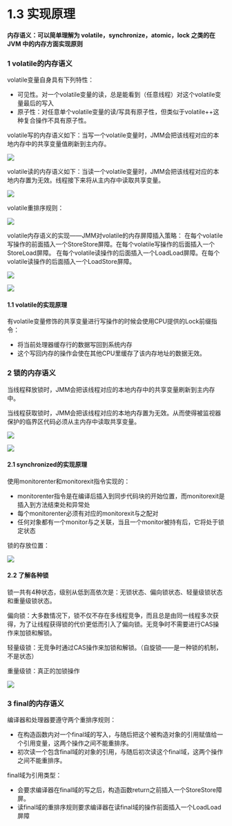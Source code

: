 # 1.3 实现原理



#### 内存语义：可以简单理解为 volatile，synchronize，atomic，lock 之类的在 JVM 中的内存方面实现原则

### 1 volatile的内存语义

volatile变量自身具有下列特性：

* 可见性。对一个volatile变量的读，总是能看到（任意线程）对这个volatile变量最后的写入
* 原子性：对任意单个volatile变量的读/写具有原子性，但类似于volatile++这种复合操作不具有原子性。

volatile写的内存语义如下：当写一个volatile变量时，JMM会把该线程对应的本地内存中的共享变量值刷新到主内存。

![](../.gitbook/assets/image%20%2816%29.png)

volatile读的内存语义如下：当读一个volatile变量时，JMM会把该线程对应的本地内存置为无效。线程接下来将从主内存中读取共享变量。

![](../.gitbook/assets/image%20%282%29.png)

volatile重排序规则：

![](../.gitbook/assets/image%20%2819%29.png)

volatile内存语义的实现——JMM对volatile的内存屏障插入策略： 在每个volatile写操作的前面插入一个StoreStore屏障。在每个volatile写操作的后面插入一个StoreLoad屏障。 在每个volatile读操作的后面插入一个LoadLoad屏障。在每个volatile读操作的后面插入一个LoadStore屏障。

![](../.gitbook/assets/image%20%2813%29.png)

![](../.gitbook/assets/image%20%2815%29.png)

#### 1.1 volatile的实现原理

有volatile变量修饰的共享变量进行写操作的时候会使用CPU提供的Lock前缀指令：

* 将当前处理器缓存行的数据写回到系统内存
* 这个写回内存的操作会使在其他CPU里缓存了该内存地址的数据无效。

### 2 锁的内存语义

当线程释放锁时，JMM会把该线程对应的本地内存中的共享变量刷新到主内存中。

当线程获取锁时，JMM会把该线程对应的本地内存置为无效。从而使得被监视器保护的临界区代码必须从主内存中读取共享变量。

![](../.gitbook/assets/image%20%2814%29.png)

![](../.gitbook/assets/image%20%283%29.png)

#### 2.1 synchronized的实现原理

使用monitorenter和monitorexit指令实现的：

* monitorenter指令是在编译后插入到同步代码块的开始位置，而monitorexit是插入到方法结束处和异常处
* 每个monitorenter必须有对应的monitorexit与之配对
* 任何对象都有一个monitor与之关联，当且一个monitor被持有后，它将处于锁定状态

锁的存放位置：

![](../.gitbook/assets/image%20%289%29.png)

#### 2.2 了解各种锁

锁一共有4种状态，级别从低到高依次是：无锁状态、偏向锁状态、轻量级锁状态和重量级锁状态。

偏向锁：大多数情况下，锁不仅不存在多线程竞争，而且总是由同一线程多次获得，为了让线程获得锁的代价更低而引入了偏向锁。无竞争时不需要进行CAS操作来加锁和解锁。

轻量级锁：无竞争时通过CAS操作来加锁和解锁。（自旋锁——是一种锁的机制，不是状态）

重量级锁：真正的加锁操作

![](../.gitbook/assets/image%20%2812%29.png)

### 3 final的内存语义

编译器和处理器要遵守两个重排序规则：

* 在构造函数内对一个final域的写入，与随后把这个被构造对象的引用赋值给一个引用变量，这两个操作之间不能重排序。
* 初次读一个包含final域的对象的引用，与随后初次读这个final域，这两个操作之间不能重排序。

final域为引用类型：

* 会要求编译器在final域的写之后，构造函数return之前插入一个StoreStore障屏。
* 读final域的重排序规则要求编译器在读final域的操作前面插入一个LoadLoad屏障

